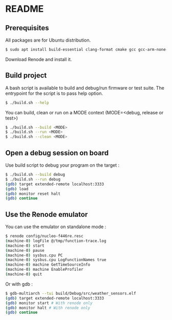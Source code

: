 # README
## Prerequisites
All packages are for Ubuntu distribution.
```bash
$ sudo apt install build-essential clang-format cmake gcc gcc-arm-none-eabi gdb-multiarch lcov openocd
```
Download Renode and install it.
## Build project
A bash script is available to build and debug/run firmware or test suite.
The entrypoint for the script is to pass help option.
```bash
$ ./build.sh --help
```
You can build, clean or run on a MODE context (MODE=<debug, release or test>)
```bash
$ ./build.sh --build <MODE>
$ ./build.sh --run <MODE>
$ ./build.sh --clean <MODE>
```
## Open a debug session on board
Use build script to debug your program on the target :
```bash
$ ./build.sh --build debug
$ ./build.sh --run debug
(gdb) target extended-remote localhost:3333
(gdb) load
(gdb) monitor reset halt
(gdb) continue
```
## Use the Renode emulator
You can use the emulator on standalone mode :
```bash
$ renode config/nucleo-f446re.resc
(machine-0) logFile @/tmp/function-trace.log
(machine-0) start
(machine-0) pause
(machine-0) sysbus.cpu PC
(machine-0) sysbus.cpu LogFunctionNames true
(machine-0) machine GetTimeSourceInfo
(machine-0) machine EnableProfiler
(machine-0) quit
```
Or with gdb :
```bash
$ gdb-multiarch --tui build/Debug/src/weather_sensors.elf
(gdb) target extended-remote localhost:3333
(gdb) monitor start # With renode only
(gdb) monitor halt # With renode only
(gdb) continue
```
